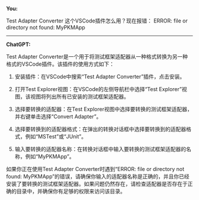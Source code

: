 **You:**

Test Adapter Converter 这个VSCode插件怎么用？现在报错： ERROR: file or directory not found: MyPKMApp

* * *

**ChatGPT:**

Test Adapter Converter是一个用于将测试框架适配器从一种格式转换为另一种格式的VSCode插件。该插件的使用方式如下：

1.  安装插件：在VSCode中搜索“Test Adapter Converter”插件，点击安装。
    
2.  打开Test Explorer视图：在VSCode的左侧导航栏中选择“Test Explorer”视图，该视图将列出所有已安装的测试框架适配器。
    
3.  选择要转换的适配器：在Test Explorer视图中选择要转换的测试框架适配器，并右键单击选择“Convert Adapter”。
    
4.  选择要转换到的适配器格式：在弹出的转换对话框中选择要转换到的适配器格式，例如“MSTest”或“JUnit”。
    
5.  输入要转换的适配器名称：在转换对话框中输入要转换的测试框架适配器的名称，例如“MyPKMApp”。
    

如果你正在使用Test Adapter Converter时遇到“ERROR: file or directory not found: MyPKMApp”的错误，请确保你输入的适配器名称是正确的，并且你已经安装了要转换的测试框架适配器。如果问题仍然存在，请检查适配器是否存在于正确的目录中，并确保你有足够的权限来访问该目录。